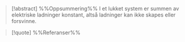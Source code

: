 
> [!abstract] %%Oppsummering%%
> I et lukket system er summen av elektriske ladninger konstant, altså ladninger kan ikke skapes eller forsvinne.

> [!quote] %%Referanser%%
> 


